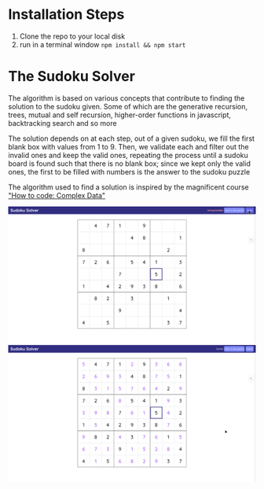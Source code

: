 # Installation Steps

1. Clone the repo to your local disk
2. run in a terminal window `npm install && npm start`

# The Sudoku Solver

The algorithm is based on various concepts that contribute to finding the solution to the sudoku given. Some of which are the generative recursion, trees, mutual and self recursion, higher-order functions in javascript, backtracking search and so more

The solution depends on at each step, out of a given sudoku, we fill the first blank box with values from 1 to 9. Then, we validate each and filter out the invalid ones and keep the valid ones, repeating the process until a sudoku board is found such that there is no blank box; since we kept only the valid ones, the first to be filled with numbers is the answer to the sudoku puzzle

The algorithm used to find a solution is inspired by the magnificent course ["How to code: Complex Data"](https://www.edx.org/learn/coding/university-of-british-columbia-how-to-code-complex-data)

![Sudoku Unsolved](https://raw.githubusercontent.com/omardoescode/Sudoku-Solver/main/image1.png)
![Sudoku Solved](https://raw.githubusercontent.com/omardoescode/Sudoku-Solver/main/image2.png)
